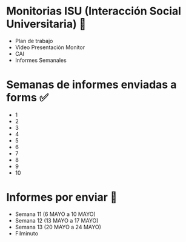 # Monitorias ISU (Interacción Social Universitaria) 🧠
* Plan de trabajo
* Video Presentación Monitor
* CAI
* Informes Semanales
# Semanas de informes enviadas a forms ✅
* 1
* 2
* 3
* 4
* 5
* 6
* 7
* 8
* 9
* 10
# Informes por enviar 📌
* Semana 11  (6 MAYO a 10 MAYO)
* Semana 12 (13 MAYO a 17 MAYO)
* Semana 13  (20 MAYO a 24 MAYO)
* Filminuto
